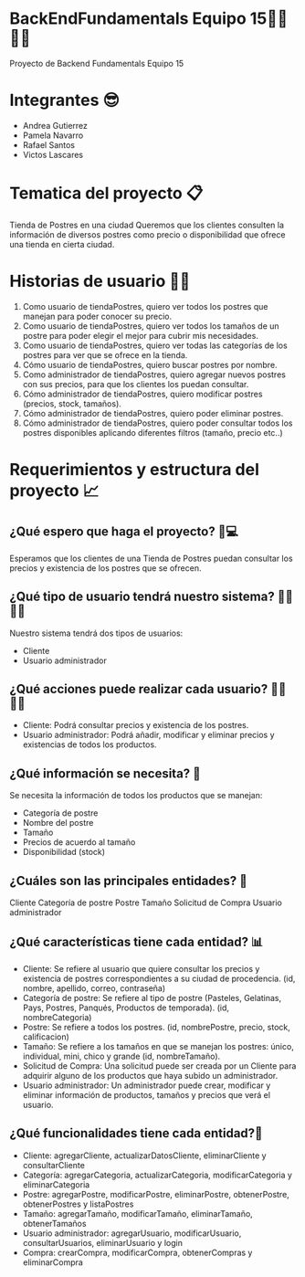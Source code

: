 # BackEndFundamentals Equipo 15👨‍💻👩‍💻
Proyecto de Backend Fundamentals Equipo 15

# Integrantes 😎
* Andrea Gutierrez
* Pamela Navarro
* Rafael Santos
* Victos Lascares

# Tematica del proyecto 📋
Tienda de Postres en una ciudad
Queremos que los clientes consulten la información de diversos postres como precio o disponibilidad que ofrece una tienda en cierta ciudad.

# Historias de usuario 🧑👧
1. Como usuario de tiendaPostres, quiero ver todos los postres que manejan para poder conocer su precio.
2. Como usuario de tiendaPostres, quiero ver todos los tamaños de un postre para poder elegir el mejor para cubrir mis necesidades.
3. Como usuario de tiendaPostres, quiero ver todas las categorías de los postres para ver que se ofrece en la tienda.
4. Cómo usuario de tiendaPostres, quiero buscar postres por nombre.
5. Como administrador de tiendaPostres, quiero agregar nuevos postres con sus precios, para que los clientes los puedan consultar.
6. Cómo administrador de tiendaPostres, quiero modificar postres (precios, stock, tamaños).
7. Cómo administrador de tiendaPostres, quiero poder eliminar postres.
8. Cómo administrador de tiendaPostres, quiero poder consultar todos los postres disponibles aplicando diferentes filtros (tamaño, precio etc..)

# Requerimientos y estructura del proyecto 📈
 
## ¿Qué espero que haga el proyecto? 📲💻
Esperamos que los clientes de una Tienda de Postres puedan consultar los precios y existencia de los postres que se ofrecen.

## ¿Qué tipo de usuario tendrá nuestro sistema? 🕵️‍♀️🕵️‍♂️
Nuestro sistema tendrá dos tipos de usuarios:
- Cliente
- Usuario administrador

## ¿Qué acciones puede realizar cada usuario? 🙋‍♂️🙋‍♀️
- Cliente: Podrá consultar precios y existencia de los postres.
- Usuario administrador: Podrá añadir, modificar y eliminar precios y existencias de todos los productos.

## ¿Qué información se necesita? 💾
Se necesita la información de todos los productos que se manejan:
- Categoría de postre
- Nombre del postre
- Tamaño
- Precios de acuerdo al tamaño
- Disponibilidad (stock)

## ¿Cuáles son las principales entidades? 📌
Cliente
Categoría de postre
Postre
Tamaño
Solicitud de Compra
Usuario administrador

## ¿Qué características tiene cada entidad? 📊
- Cliente: Se refiere al usuario que quiere consultar los precios y existencia de postres correspondientes a su ciudad de procedencia. (id, nombre, apellido, correo, contraseña)
- Categoría de postre: Se refiere al tipo de postre (Pasteles, Gelatinas, Pays, Postres, Panqués, Productos de temporada). (id, nombreCategoria)
- Postre: Se refiere a todos los postres. (id, nombrePostre, precio, stock, calificacion)
- Tamaño: Se refiere a los tamaños en que se manejan los postres: único, individual, mini, chico y grande (id, nombreTamaño). 
- Solicitud de Compra: Una solicitud puede ser creada por un Cliente para adquirir alguno de los productos que haya subido un administrador.
- Usuario administrador: Un administrador puede crear, modificar y eliminar información de productos, tamaños y precios que verá el usuario. 

## ¿Qué funcionalidades tiene cada entidad?📂
- Cliente: agregarCliente, actualizarDatosCliente, eliminarCliente y consultarCliente
- Categoría: agregarCategoria, actualizarCategoria, modificarCategoria y eliminarCategoria
- Postre: agregarPostre, modificarPostre, eliminarPostre, obtenerPostre, obtenerPostres y listaPostres
- Tamaño: agregarTamaño, modificarTamaño, eliminarTamaño, obtenerTamaños 
- Usuario administrador: agregarUsuario, modificarUsuario, consultarUsuarios, eliminarUsuario y login
- Compra: crearCompra, modificarCompra, obtenerCompras y eliminarCompra
 


